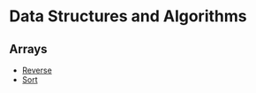 # Data Structures and Algorithms

## Arrays

- [Reverse](./arrays/reverse/README.md)
- [Sort](./arrays/sort/README.md)
